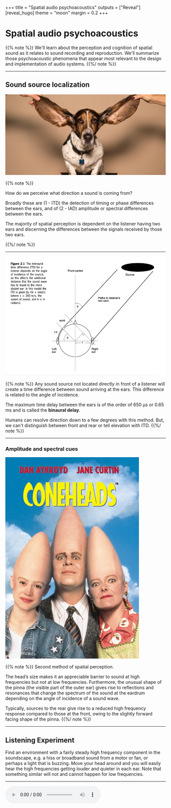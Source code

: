 +++
title = "Spatial audio psychoacoustics"
outputs = ["Reveal"]
[reveal_hugo]
theme = "moon"
margin = 0.2
+++

# Spatial audio psychoacoustics

{{% note %}}
We'll learn about the perception and cognition of spatial sound as it relates to sound recording and reproduction. We'll summarize those psychoacoustic phenomena that appear most relevant to the design and implementation of audio systems.
{{%/ note %}}

---

## Sound source localization

![](Big-Ears-3387165105.jpg)

{{% note %}}

How do we perceive what direction a sound is coming from?

Broadly these are (1 - ITD) the detection of timing or phase differences between the ears, and of (2 - IAD) amplitude or spectral differences between the ears.

The majority of spatial perception is dependent on the listener having two ears and discerning the differences between the signals received by those two ears.

{{%/ note %}}

---

![](ITD.png)

{{% note %}}
Any sound source not located directly in front of a listener will create a time difference between sound arriving at the ears. This difference is related to the angle of incidence.

The maximum time delay between the ears is of the order of 650 μs or 0.65 ms and is called the **binaural delay**.

Humans can resolve direction down to a few degrees with this method. But, we can't distinguish between front and rear or tell elevation with ITD.
{{%/ note %}}

---

### Amplitude and spectral cues

![](cone.jpg)

{{% note %}}
Second method of spatial perception.

The head’s size makes it an appreciable barrier to sound at high frequencies but not at low frequencies. Furthermore, the unusual shape of the pinna (the visible part of the outer ear) gives rise to reflections and resonances that change the spectrum of the sound at the eardrum depending on the angle of incidence of a sound wave.

Typically, sources to the rear give rise to a reduced high frequency response compared to those at the front, owing to the slightly forward facing shape of the pinna.
{{%/ note %}}

---

## Listening Experiment

Find an environment with a fairly steady high frequency component in the soundscape, e.g. a hiss or broadband sound from a motor or fan, or perhaps a light that is buzzing. Move your head around and you will easily hear the high frequencies getting louder and quieter in each ear. Note that something similar will not and cannot happen for low frequencies.

---

<audio src="HighHum.wav" controls>

---

low frequencies are localized by ITD **(interaural time differences)**

high frequencies are localized by IAD **(interaural amplitude differences)**

---

- Localization with only ITD, interaural time differences. Source: IPO73
  - <audio src="IPO73-BinauralArrivalTime.wav" controls>
- The same effect in smaller steps with percussive sounds
  - <audio src="Binaural_demo.wav" controls>
- Switching interaural phase differences of 45° for 500 Hz and 2 kHz tones. Source: IPO72
  - <audio src="IPO72-BInauralPhase.wav" controls>

{{% note %}}
The last example refers to a phase difference, but keep in mind that a phase difference is simply a very small time difference, on the order of magnitude of a fraction of the period of the wave. For the lower frequency (500 Hz) you can hear a spatial shift with these phase switches, but for 2 kHz you cannot. This is because at high frequencies, a phase shift is very small and not unique, in the sense that it could be 1/2 wavelength, or 3/2 or anything similar, and besides, these tones would not diffract around the head.
{{%/ note %}}

---

![](man-listening-with-big-ears-picture-id487047931-767487051.jpg)

{{% note %}}
A study of a few human pinnae will quickly show that, rather like fingerprints, they are not identical. They vary quite widely in shape and size.

HRTF - a response that characterizes how an ear receives a sound from a point in space. As sound strikes the listener, the size and shape of the head, ears, ear canal, density of the head, size and shape of nasal and oral cavities, all transform the sound and affect how it is perceived, boosting some frequencies and attenuating other

HRTFs are used now to simulate spatial cues, though difficulties arise if the HRTF used is different from yours.
{{%/ note %}}

---

![](https://upload.wikimedia.org/wikipedia/commons/4/4a/FreqHRTF.jpg)

---

#### Listening Experiment - same sound different HRTFS

- <audio src="HRTF/IRC_1002_P345.wav" controls>
- <audio src="HRTF/IRC_1003_P345.wav" controls>
- <audio src="HRTF/IRC_1004_P345.wav" controls>
- <audio src="HRTF/IRC_1006_P345.wav" controls>
- <audio src="HRTF/IRC_1008_P345.wav" controls>
- <audio src="HRTF/IRC_1012_P345.wav" controls>

source: http://recherche.ircam.fr/equipes/salles/listen/sounds.html

---

![](precedence.png)

{{% note %}}
Precedence effect

there is a distinct difference between the spatial perception that arises when two ears detect a single wavefront (i.e. from a single source) and that which arises when two arrivals of a similar sound come from different directions and are detected by both ears (as shown in Figure 2.3).

The former gives rise to spatial perceptions based primarily on what is known as the ‘binaural delay’ (essentially the time-of-arrival difference that arises between the ears for the particular angle of incidence), and the latter gives rise to spatial perceptions based primarily on various forms of ‘precedence effect’ (or ‘law of the first wavefront’).

In loudspeaker listening the precedence effect is more relevant, as a rule.
{{%/ note %}}

---

### Cocktail party effect

- Same voice with mixed texts, mono then stereo
  - <audio src="Cocktail_Party_Effect.wav" controls>
- Two texts, one at a time, then mixed; source: Duda
  - <audio src="Duda13-CocktailPartyEffect.wav" controls>

{{% note %}}
Cocktail party effect, as it is rather colourfully called, refers to our ability to identify and focus on a specific source in the midst of other sources. The implied example is of a crowded social space where many voices are simultaneously speaking, and our ability to focus on one or two of them. First we need to identify what sounds “belong” to each speech stream, and the most important cue to do that is the direction and location where they come from. Sounds coming from the same direction and location (i.e. distance) are assumed to be from the same source.
{{%/ note %}}

---

![](th-1700196290.jpg)

{{% note %}}
Some spatial cues are context dependent and may be strongly influenced by the information presented by other senses, particularly vision. Learned experience leads the brain to expect certain cues to imply certain spatial conditions, and if this is contradicted then confusion may arise. For example, it is unusual to experience the sound of a plane flying along beneath one, but the situation can occasionally arise when climbing mountains. Generally one expects planes to fly above, and most people will look up or duck when played loud binaural recordings of planes flying over, even if the spectral cues do not imply this direction.
{{%/ note %}}

---

# Distance and depth perception

{{% note %}}
Apart from lateralisation of sound sources, the ability to perceive distance and depth of sound images is crucial to our subjective appreciation of sound quality. **Distance** is a term specifically related to how far away an individual source appears to be, whereas **depth** can describe the overall front-back distance of a scene and the sense of perspective created. Individual sources may also appear to have depth.
{{%/ note %}}

---

## Distance perception

1. Quieter (extra distance travelled).
2. Less high frequency content (air absorbtion).
3. More reverberant (in reflective environment).
4. Less difference between time of direct sound and first floor
   reflection.
5. Attenuated ground reflection.

{{% note %}}
A sound that is far away.

Numerous studies have shown that absolute distance perception, using the auditory sense alone, is very unreliable in **non- reflective environments**,

In **reflective environments,** on the other hand, there is substantial additional information available to the brain. The ratio of direct to reverberant sound is directly related to source distance, the reverberation time and the early reflection timing tells the brain a lot about the size of the space and the distance to the surfaces, thereby giving it boundaries beyond which sources could not reasonably be expected to lie.
{{%/ note %}}

---

### Apparent source width

![](ASW.png)

{{% note %}}
The subjective phenomenon of apparent or auditory source width (ASW) has been studied for a number of years, particularly by psychoacousticians interested in the acoustics of concert halls. (For a useful review of this topic, see Beranek (1997): Concert and Opera Halls: How They Sound). ASW relates to the issue of how large a space a source appears to occupy from a sonic point of view (ignoring vision for the moment), as shown in Figure 2.8, and is best described as a ‘source spaciousness’ phenomenon.

For concert halls generally experiments show that larger ASW is better but the optimum width is unknown.

We think this phenomenon is related to image blur
{{%/ note %}}

---

# Envelopment and spaciousness

{{% note %}}
How enveloping or spatious is an environment as perceived by the listener? This is hard to pin down.

Spaciousness is used most often to describe the sense of open space or ‘room’ in which the subject is located, usually as a result of some sound sources such as musical instruments playing in that space. It is also related to the sense of ‘externalisation’ perceived – in other words whether the sound appears to be outside the head rather than constrained to a region close to or inside it.

Envelopment is a similar term and is used to describe the sense of immersivity and involvement in a (reverberant) soundfield, with that sound appearing to come from all around. It is regarded as a positive quality that is experienced in good concert halls.

{{%/ note %}}

---

# Naturalness

{{% note %}}
This is one of the goals of spatial sound reproduction. But, it doesn't have an easily defined meaning.
{{%/ note %}}

---

### Subjective attributes of spatial impression

![](spatial-impression.png)
